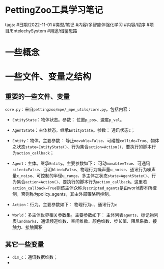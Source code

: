 # PettingZoo工具学习笔记


tags: #日期/2022-11-01 #类型/笔记 #内容/多智能体强化学习 #内容/程序 #项目/EntelechySystem #用途/借鉴思路 



# 一些概念

 

# 一些文件、变量之结构



## 重要的一些文件、变量



`core.py`：来自`pettingzoo/mpe/_mpe_utils/core.py`。包括内容：

- `EntityState`：物体状态。参数：
  位置`p_pos`、速度`p_vel`。
- `AgentState`：主体状态。继承`EntityState`。参数：
  通讯状态`c`；
- `Entity`：物体。主要参数：
  静止`movable=False`、可碰撞`collide=True`、物体之状态`state=EntityState()`、行为集合`action=Action()`、要执行的脚本行为`action_callback`；

- `Agent`：主体。继承`Entity`。主要参数如下：
  可动`movable=True`、可通讯`silent=False`、目明`blind=False`、物理行为噪声量`u_noise`、通讯行为噪声量`c_noise`、可控制的半径`u_range`、多主体之状态`state=AgentState()`、行为集合`action=Action()`、要执行的脚本行为`action_callback`。这里若`action_callback=True`则该主体众称为`scripted_agents`是由world脚本所控制，否则称为policy_agents，其由外部策略所控制。
- `Action`：行为。主要参数如下：
  物理行为`u`、通讯行为`c`

- `World`：多主体世界相关参数集。主要参数如下：
  主体列表`agents`、标记物列表`landmarks`、通讯频道维数、空间维数、颜色维数、步长值、阻尼系数、接触力、接触面积



## 其它一些变量

- `dim_c`：通讯数据维数；
- 

